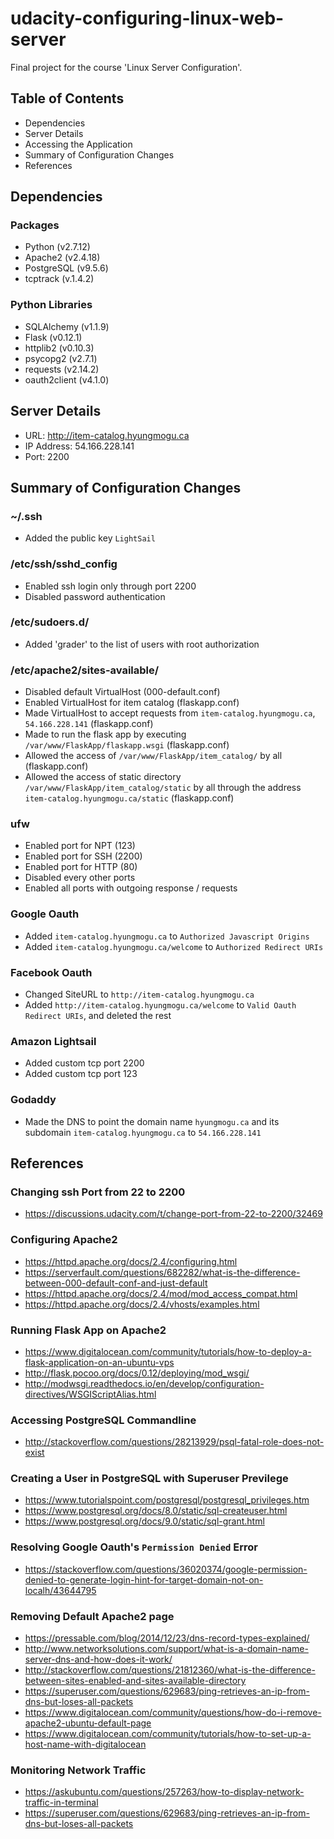 # udacity-configuring-linux-web-server
Final project for the course 'Linux Server Configuration'.

## Table of Contents
- Dependencies
- Server Details
- Accessing the Application
- Summary of Configuration Changes
- References 

## Dependencies
### Packages
- Python (v2.7.12)
- Apache2 (v2.4.18)
- PostgreSQL (v9.5.6)
- tcptrack (v.1.4.2)
### Python Libraries
- SQLAlchemy (v1.1.9)
- Flask (v0.12.1)
- httplib2 (v0.10.3)
- psycopg2 (v2.7.1)
- requests (v2.14.2)
- oauth2client (v4.1.0) 

## Server Details
- URL: http://item-catalog.hyungmogu.ca
- IP Address: 54.166.228.141
- Port: 2200

## Summary of Configuration Changes
### ~/.ssh
- Added the public key `LightSail`

### /etc/ssh/sshd_config
- Enabled ssh login only through port 2200
- Disabled password authentication 

### /etc/sudoers.d/
- Added 'grader' to the list of users with root authorization

### /etc/apache2/sites-available/
- Disabled default VirtualHost (000-default.conf)
- Enabled VirtualHost for item catalog (flaskapp.conf)
- Made VirtualHost to accept requests from `item-catalog.hyungmogu.ca`, `54.166.228.141` (flaskapp.conf)
- Made to run the flask app by executing `/var/www/FlaskApp/flaskapp.wsgi` (flaskapp.conf)  
- Allowed the access of `/var/www/FlaskApp/item_catalog/` by all (flaskapp.conf)
- Allowed the access of static directory `/var/www/FlaskApp/item_catalog/static` by all through the address `item-catalog.hyungmogu.ca/static` (flaskapp.conf)

### ufw
- Enabled port for NPT (123)
- Enabled port for SSH (2200)
- Enabled port for HTTP (80)
- Disabled every other ports
- Enabled all ports with outgoing response / requests

### Google Oauth
- Added `item-catalog.hyungmogu.ca` to `Authorized Javascript Origins`  
- Added `item-catalog.hyungmogu.ca/welcome` to `Authorized Redirect URIs`

### Facebook Oauth
- Changed SiteURL to `http://item-catalog.hyungmogu.ca`  
- Added `http://item-catalog.hyungmogu.ca/welcome` to `Valid Oauth Redirect URIs`, and deleted the rest

### Amazon Lightsail
- Added custom tcp port 2200
- Added custom tcp port 123

### Godaddy
- Made the DNS to point the domain name `hyungmogu.ca` and its subdomain `item-catalog.hyungmogu.ca` to `54.166.228.141` 

## References

### Changing ssh Port from 22 to 2200
- https://discussions.udacity.com/t/change-port-from-22-to-2200/32469 

### Configuring Apache2
- https://httpd.apache.org/docs/2.4/configuring.html 
- https://serverfault.com/questions/682282/what-is-the-difference-between-000-default-conf-and-just-default 
- https://httpd.apache.org/docs/2.4/mod/mod_access_compat.html
- https://httpd.apache.org/docs/2.4/vhosts/examples.html

### Running Flask App on Apache2
- https://www.digitalocean.com/community/tutorials/how-to-deploy-a-flask-application-on-an-ubuntu-vps 
- http://flask.pocoo.org/docs/0.12/deploying/mod_wsgi/ 
- http://modwsgi.readthedocs.io/en/develop/configuration-directives/WSGIScriptAlias.html 

### Accessing PostgreSQL Commandline
- http://stackoverflow.com/questions/28213929/psql-fatal-role-does-not-exist 

### Creating a User in PostgreSQL with Superuser Previlege
- https://www.tutorialspoint.com/postgresql/postgresql_privileges.htm
- https://www.postgresql.org/docs/8.0/static/sql-createuser.html 
- https://www.postgresql.org/docs/9.0/static/sql-grant.html

### Resolving Google Oauth's `Permission Denied` Error
- https://stackoverflow.com/questions/36020374/google-permission-denied-to-generate-login-hint-for-target-domain-not-on-localh/43644795 

### Removing Default Apache2 page
- https://pressable.com/blog/2014/12/23/dns-record-types-explained/ 
- http://www.networksolutions.com/support/what-is-a-domain-name-server-dns-and-how-does-it-work/
- http://stackoverflow.com/questions/21812360/what-is-the-difference-between-sites-enabled-and-sites-available-directory 
- https://superuser.com/questions/629683/ping-retrieves-an-ip-from-dns-but-loses-all-packets 
- https://www.digitalocean.com/community/questions/how-do-i-remove-apache2-ubuntu-default-page
- https://www.digitalocean.com/community/tutorials/how-to-set-up-a-host-name-with-digitalocean  

### Monitoring Network Traffic
- https://askubuntu.com/questions/257263/how-to-display-network-traffic-in-terminal 
- https://superuser.com/questions/629683/ping-retrieves-an-ip-from-dns-but-loses-all-packets 


